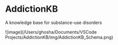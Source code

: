 # AddictionKB
A knowledge base for substance-use disorders

![image](/Users/ghosha/Documents/VSCode Projects/AddictionKB/img/AddictionKB_Schema.png)